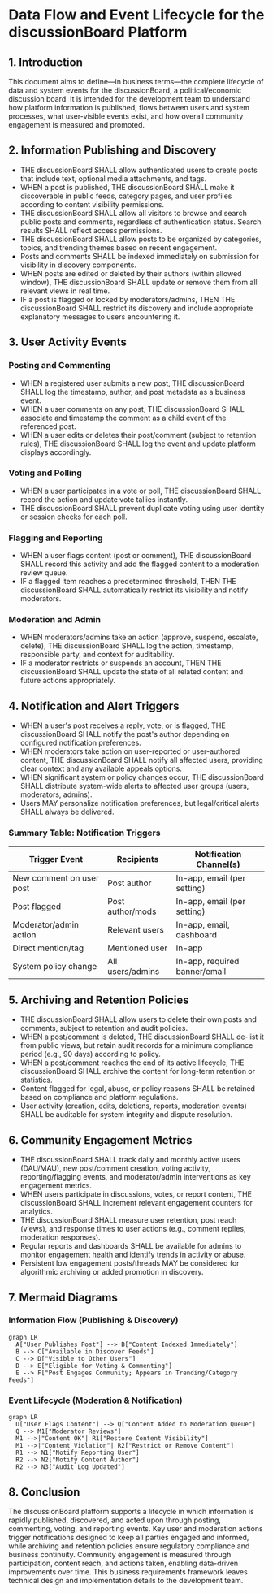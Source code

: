 # Data Flow and Event Lifecycle for the discussionBoard Platform

## 1. Introduction

This document aims to define—in business terms—the complete lifecycle of data and system events for the discussionBoard, a political/economic discussion board. It is intended for the development team to understand how platform information is published, flows between users and system processes, what user-visible events exist, and how overall community engagement is measured and promoted.

## 2. Information Publishing and Discovery

- THE discussionBoard SHALL allow authenticated users to create posts that include text, optional media attachments, and tags.
- WHEN a post is published, THE discussionBoard SHALL make it discoverable in public feeds, category pages, and user profiles according to content visibility permissions.
- THE discussionBoard SHALL allow all visitors to browse and search public posts and comments, regardless of authentication status. Search results SHALL reflect access permissions.
- THE discussionBoard SHALL allow posts to be organized by categories, topics, and trending themes based on recent engagement.
- Posts and comments SHALL be indexed immediately on submission for visibility in discovery components.
- WHEN posts are edited or deleted by their authors (within allowed window), THE discussionBoard SHALL update or remove them from all relevant views in real time.
- IF a post is flagged or locked by moderators/admins, THEN THE discussionBoard SHALL restrict its discovery and include appropriate explanatory messages to users encountering it.

## 3. User Activity Events

### Posting and Commenting
- WHEN a registered user submits a new post, THE discussionBoard SHALL log the timestamp, author, and post metadata as a business event.
- WHEN a user comments on any post, THE discussionBoard SHALL associate and timestamp the comment as a child event of the referenced post.
- WHEN a user edits or deletes their post/comment (subject to retention rules), THE discussionBoard SHALL log the event and update platform displays accordingly.

### Voting and Polling
- WHEN a user participates in a vote or poll, THE discussionBoard SHALL record the action and update vote tallies instantly.
- THE discussionBoard SHALL prevent duplicate voting using user identity or session checks for each poll.

### Flagging and Reporting
- WHEN a user flags content (post or comment), THE discussionBoard SHALL record this activity and add the flagged content to a moderation review queue.
- IF a flagged item reaches a predetermined threshold, THEN THE discussionBoard SHALL automatically restrict its visibility and notify moderators.

### Moderation and Admin
- WHEN moderators/admins take an action (approve, suspend, escalate, delete), THE discussionBoard SHALL log the action, timestamp, responsible party, and context for auditability.
- IF a moderator restricts or suspends an account, THEN THE discussionBoard SHALL update the state of all related content and future actions appropriately.

## 4. Notification and Alert Triggers

- WHEN a user's post receives a reply, vote, or is flagged, THE discussionBoard SHALL notify the post's author depending on configured notification preferences.
- WHEN moderators take action on user-reported or user-authored content, THE discussionBoard SHALL notify all affected users, providing clear context and any available appeals options.
- WHEN significant system or policy changes occur, THE discussionBoard SHALL distribute system-wide alerts to affected user groups (users, moderators, admins).
- Users MAY personalize notification preferences, but legal/critical alerts SHALL always be delivered.

### Summary Table: Notification Triggers
| Trigger Event                 | Recipients            | Notification Channel(s)       |
|-------------------------------|----------------------|-------------------------------|
| New comment on user post      | Post author          | In-app, email (per setting)   |
| Post flagged                  | Post author/mods     | In-app, email (per setting)   |
| Moderator/admin action        | Relevant users       | In-app, email, dashboard      |
| Direct mention/tag            | Mentioned user       | In-app                        |
| System policy change          | All users/admins     | In-app, required banner/email |

## 5. Archiving and Retention Policies

- THE discussionBoard SHALL allow users to delete their own posts and comments, subject to retention and audit policies.
- WHEN a post/comment is deleted, THE discussionBoard SHALL de-list it from public views, but retain audit records for a minimum compliance period (e.g., 90 days) according to policy.
- WHEN a post/comment reaches the end of its active lifecycle, THE discussionBoard SHALL archive the content for long-term retention or statistics.
- Content flagged for legal, abuse, or policy reasons SHALL be retained based on compliance and platform regulations.
- User activity (creation, edits, deletions, reports, moderation events) SHALL be auditable for system integrity and dispute resolution.

## 6. Community Engagement Metrics

- THE discussionBoard SHALL track daily and monthly active users (DAU/MAU), new post/comment creation, voting activity, reporting/flagging events, and moderator/admin interventions as key engagement metrics.
- WHEN users participate in discussions, votes, or report content, THE discussionBoard SHALL increment relevant engagement counters for analytics.
- THE discussionBoard SHALL measure user retention, post reach (views), and response times to user actions (e.g., comment replies, moderation responses).
- Regular reports and dashboards SHALL be available for admins to monitor engagement health and identify trends in activity or abuse.
- Persistent low engagement posts/threads MAY be considered for algorithmic archiving or added promotion in discovery.

## 7. Mermaid Diagrams

### Information Flow (Publishing & Discovery)
```mermaid
graph LR
  A["User Publishes Post"] --> B["Content Indexed Immediately"]
  B --> C["Available in Discover Feeds"]
  C --> D["Visible to Other Users"]
  D --> E["Eligible for Voting & Commenting"]
  E --> F["Post Engages Community; Appears in Trending/Category Feeds"]
```

### Event Lifecycle (Moderation & Notification)
```mermaid
graph LR
  U["User Flags Content"] --> Q["Content Added to Moderation Queue"]
  Q --> M1["Moderator Reviews"]
  M1 -->|"Content OK"| R1["Restore Content Visibility"]
  M1 -->|"Content Violation"| R2["Restrict or Remove Content"]
  R1 --> N1["Notify Reporting User"]
  R2 --> N2["Notify Content Author"]
  R2 --> N3["Audit Log Updated"]
```

## 8. Conclusion

The discussionBoard platform supports a lifecycle in which information is rapidly published, discovered, and acted upon through posting, commenting, voting, and reporting events. Key user and moderation actions trigger notifications designed to keep all parties engaged and informed, while archiving and retention policies ensure regulatory compliance and business continuity. Community engagement is measured through participation, content reach, and actions taken, enabling data-driven improvements over time. This business requirements framework leaves technical design and implementation details to the development team.